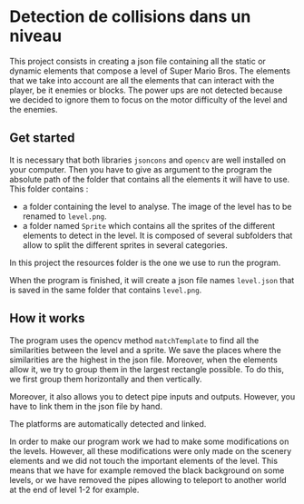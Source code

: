 # Detection de collisions dans un niveau

This project consists in creating a json file containing all the static or dynamic elements that compose a level of Super Mario Bros. The elements that we take into account are all the elements that can interact with the player, be it enemies or blocks. The power ups are not detected because we decided to ignore them to focus on the motor difficulty of the level and the enemies.


## Get started

It is necessary that both libraries `jsoncons` and `opencv` are well installed on your computer. Then you have to give as argument to the program the absolute path of the folder that contains all the elements it will have to use. This folder contains :
- a folder containing the level to analyse. The image of the level has to be renamed to `level.png`.
- a folder named `Sprite` which contains all the sprites of the different elements to detect in the level. It is composed of several subfolders that allow to split the different sprites in several categories.

In this project the resources folder is the one we use to run the program.

When the program is finished, it will create a json file names `level.json` that is saved in the same folder that contains `level.png`.

## How it works

The program uses the opencv method `matchTemplate` to find all the similarities between the level and a sprite. We save the places where the similarities are the highest in the json file. Moreover, when the elements allow it, we try to group them in the largest rectangle possible. To do this, we first group them horizontally and then vertically.

Moreover, it also allows you to detect pipe inputs and outputs. However, you have to link them in the json file by hand.

The platforms are automatically detected and linked.

In order to make our program work we had to make some modifications on the levels. However, all these modifications were only made on the scenery elements and we did not touch the important elements of the level. This means that we have for example removed the black background on some levels, or we have removed the pipes allowing to teleport to another world at the end of level 1-2 for example.